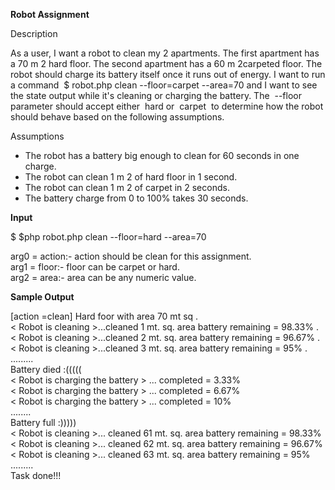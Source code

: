 **Robot Assignment**

Description

As a user, I want a robot to clean my 2 apartments. The first apartment has a 70 m​ 2​ hard floor.
The second apartment has a 60 m​ 2​ carpeted floor. The robot should charge its battery itself
once it runs out of energy.
I want to run a command ​ $ robot.php clean --floor=carpet --area=70​ and I want
to see the state output while it's cleaning or charging the battery. The ​ --floor​ parameter
should accept either ​ hard ​ or ​ carpet ​ to determine how the robot should behave based on the
following assumptions.

Assumptions

- The robot has a battery big enough to clean for 60 seconds in one charge.
- The robot can clean 1 m​ 2​ of hard floor in 1 second.
- The robot can clean 1 m​ 2​ of carpet in 2 seconds.
- The battery charge from 0 to 100% takes 30 seconds.

**Input**  

$ $php robot.php clean --floor=hard --area=70

arg0 = action:- action should be clean for this assignment.  
arg1 = floor:- floor can be carpet or hard.  
arg2 = area:- area can be any numeric value.  

**Sample Output**  

[action =clean] Hard foor with area 70 mt sq .  
< Robot is cleaning >...cleaned 1 mt. sq. area  battery remaining = 98.33% .  
< Robot is cleaning >...cleaned 2 mt. sq. area  battery remaining = 96.67% .  
< Robot is cleaning >...cleaned 3 mt. sq. area  battery remaining = 95% .  
.........  
Battery died :(((((  
< Robot is charging the battery > ... completed = 3.33%  
< Robot is charging the battery > ... completed = 6.67%  
< Robot is charging the battery > ... completed = 10%  
........  
Battery full :)))))  
< Robot is cleaning >... cleaned 61 mt. sq. area  battery remaining = 98.33%  
< Robot is cleaning >... cleaned 62 mt. sq. area  battery remaining = 96.67%  
< Robot is cleaning >... cleaned 63 mt. sq. area  battery remaining = 95%  
.........  
Task done!!!  
